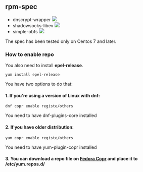 ## rpm-spec

- dnscrypt-wrapper ![](https://copr.fedorainfracloud.org/coprs/registe/others/package/dnscrypt-wrapper/status_image/last_build.png)
- shadowsocks-libev ![](https://copr.fedorainfracloud.org/coprs/registe/others/package/shadowsocks-libev/status_image/last_build.png)
- simple-obfs ![](https://copr.fedorainfracloud.org/coprs/registe/others/package/simple-obfs/status_image/last_build.png)

The spec has been tested only on Centos 7 and later.

### How to enable repo

You also need to install **epel-release**.

    yum install epel-release

You have two options to do that:

#### 1. If you're using a version of Linux with dnf:

    dnf copr enable registe/others

You need to have dnf-plugins-core installed

#### 2. If you have older distribution:

    yum copr enable registe/others

You need to have yum-plugin-copr installed

#### 3. You can download a repo file on [Fedora Copr](https://copr.fedorainfracloud.org/coprs/registe/others/) and place it to /etc/yum.repos.d/
